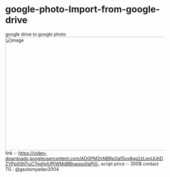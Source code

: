 # google-photo-Import-from-google-drive
google drive to google photo 
<img width="1130" height="358" alt="image" src="https://github.com/user-attachments/assets/b1b5b90a-c516-4475-80f7-74750e93ba88" />
link :- https://video-downloads.googleusercontent.com/ADGPM2nNBRpOaf5xv8gg2zLeoUUhDZYPp00hTjuC7ggfplUffjWMdBBnagxo0pPiG-
script price :- 300$
contact TG : @gautamyadav2004
